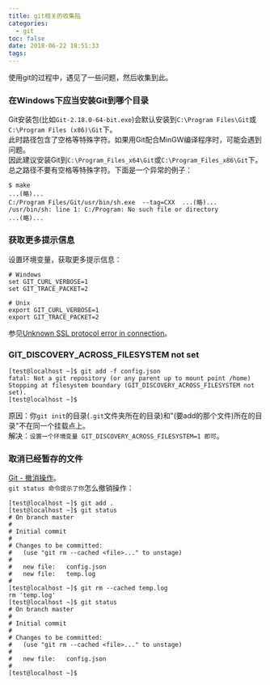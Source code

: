 ```yaml
---
title: git相关的收集贴
categories:
  - git
toc: false
date: 2018-06-22 18:51:33
tags:
---
```

使用git的过程中，遇见了一些问题，然后收集到此。
<!-- more -->

### 在Windows下应当安装Git到哪个目录

Git安装包(比如`Git-2.18.0-64-bit.exe`)会默认安装到`C:\Program Files\Git`或`C:\Program Files (x86)\Git`下。  
此时路径包含了空格等特殊字符。如果用Git配合MinGW编译程序时，可能会遇到问题。  
因此建议安装Git到`C:\Program_Files_x64\Git`或`C:\Program_Files_x86\Git`下。  
总之路径不要有空格等特殊字符。下面是一个异常的例子：
```
$ make
...(略)...
C:/Program Files/Git/usr/bin/sh.exe  --tag=CXX  ...(略)...
/usr/bin/sh: line 1: C:/Program: No such file or directory
...(略)...
```

### 获取更多提示信息  

设置环境变量，获取更多提示信息：
```
# Windows
set GIT_CURL_VERBOSE=1
set GIT_TRACE_PACKET=2

# Unix
export GIT_CURL_VERBOSE=1
export GIT_TRACE_PACKET=2
```
参见[Unknown SSL protocol error in connection](https://stackoverflow.com/questions/20491027/unknown-ssl-protocol-error-in-connection)。

### GIT_DISCOVERY_ACROSS_FILESYSTEM not set
```
[test@localhost ~]$ git add -f config.json
fatal: Not a git repository (or any parent up to mount point /home)
Stopping at filesystem boundary (GIT_DISCOVERY_ACROSS_FILESYSTEM not set).
[test@localhost ~]$
```
原因：你`git init`的目录(`.git`文件夹所在的目录)和"(要add的那个文件)所在的目录"不在同一个挂载点上。  
解决：`设置一个环境变量 GIT_DISCOVERY_ACROSS_FILESYSTEM=1 即可`。  

### 取消已经暂存的文件
[Git - 撤消操作](https://git-scm.com/book/zh/v2/Git-基础-撤消操作)。  
`git status 命令提示了你`怎么撤销操作：
```
[test@localhost ~]$ git add .
[test@localhost ~]$ git status
# On branch master
#
# Initial commit
#
# Changes to be committed:
#   (use "git rm --cached <file>..." to unstage)
#
#	new file:   config.json
#	new file:   temp.log
#
[test@localhost ~]$ git rm --cached temp.log
rm 'temp.log'
[test@localhost ~]$ git status
# On branch master
#
# Initial commit
#
# Changes to be committed:
#   (use "git rm --cached <file>..." to unstage)
#
#	new file:   config.json
#
[test@localhost ~]$
```
